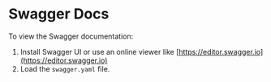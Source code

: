 # Swagger Docs

To view the Swagger documentation:

1. Install Swagger UI or use an online viewer like [https://editor.swagger.io](https://editor.swagger.io)
2. Load the `swagger.yaml` file.
